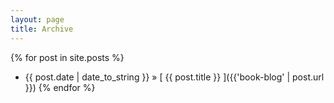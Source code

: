 ```yaml
---
layout: page
title: Archive
---
```



{% for post in site.posts %}
  * {{ post.date | date_to_string }} &raquo; [ {{ post.title }} ]({{'book-blog' | post.url }})
{% endfor %}
